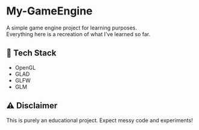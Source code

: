 # My-GameEngine

A simple game engine project for learning purposes.  
Everything here is a recreation of what I’ve learned so far.  

## 🚀 Tech Stack  
- OpenGL  
- GLAD  
- GLFW  
- GLM  

## ⚠️ Disclaimer  
This is purely an educational project. Expect messy code and experiments!  

